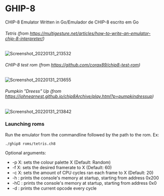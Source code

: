 # GHIP-8
 CHIP-8 Emulator Written in Go/Emulador de CHIP-8 escrito em Go
###### Tetris (from https://multigesture.net/articles/how-to-write-an-emulator-chip-8-interpreter/)
![Screenshot_20220131_213532](https://user-images.githubusercontent.com/88759306/151891311-a9e3d20b-4270-499b-800f-46c8ccf6283c.png)

###### CHIP-8 test rom (from https://github.com/corax89/chip8-test-rom)
![Screenshot_20220131_213655](https://user-images.githubusercontent.com/88759306/151891320-114e45dd-f8a1-4571-bbd4-8ff8ad11c163.png)

###### Pumpkin "Dreess" Up (from https://johnearnest.github.io/chip8Archive/play.html?p=pumpkindressup) 
![Screenshot_20220131_213842](https://user-images.githubusercontent.com/88759306/151891464-64978899-324b-4819-9524-0987e4c443ab.png)

### Launching roms
Run the emulator from the commandline followed by the path to the rom. Ex:
```
./ghip8 roms/tetris.ch8
```
Optional arguments:
- -p X: sets the colour palette X (Default: Random)
- -f X: sets the desired framerate to X (Default: 60)
- -c X: sets the amount of CPU cycles ran each frame to X (Default: 20)
- -h : prints the console's memory at startup, starting from address 0x200
- -hC : prints the console's memory at startup, starting from address 0x0
- -d : prints the current opcode every cycle
